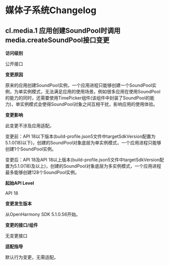 # 媒体子系统Changelog

## cl.media.1 应用创建SoundPool时调用media.createSoundPool接口变更

**访问级别**

公开接口

**变更原因**

原来的应用创建SoundPool实例，一个应用进程只能够创建一个SoundPool实例，为单实例模式，无法满足应用的使用场景。例如很多应用在使用SoundPool的能力的同时，还需要使用TimePicker组件(该组件中封装了SoundPool的能力)，单实例模式会使得SoundPool对象之间互相干扰，影响应用的使用体验。

**变更影响**

此变更不涉及应用适配。

变更前：API 18以下版本(build-profile.json5文件中targetSdkVersion配置为5.1.0(18)以下)，创建的SoundPool对象底层为单实例模式，一个应用进程只能够创建1个SoundPool实例。

变更后：API 18及API 18以上版本(build-profile.json5文件中targetSdkVersion配置为5.1.0(18)及以上)，创建的SoundPool对象底层为多实例模式，一个应用进程最多能够创建128个SoundPool实例。

**起始API Level**

API 18

**变更发生版本**

从OpenHarmony SDK 5.1.0.56开始。

**变更的接口/组件**

无变更接口

**适配指导**

默认行为变更，无需适配。
